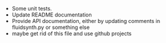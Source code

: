 * Some unit tests.
* Update README documentation
* Provide API documentation, either by updating comments in fluidsynth.py or something else
* maybe get rid of this file and use github projects